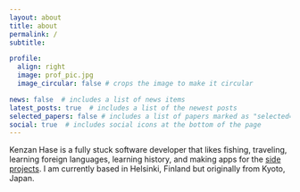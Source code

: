 ```yaml
---
layout: about
title: about
permalink: /
subtitle: 

profile:
  align: right
  image: prof_pic.jpg
  image_circular: false # crops the image to make it circular

news: false  # includes a list of news items
latest_posts: true  # includes a list of the newest posts
selected_papers: false # includes a list of papers marked as "selected={true}"
social: true  # includes social icons at the bottom of the page
---
```


Kenzan Hase is a fully stuck software developer that likes fishing, traveling, learning foreign languages, learning history, and making apps for the [side projects](/projects/). I am currently based in Helsinki, Finland but originally from Kyoto, Japan.